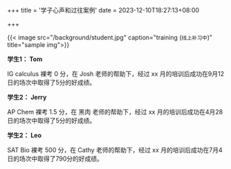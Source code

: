 +++
title = '学子心声和过往案例'
date = 2023-12-10T18:27:13+08:00

+++

<!-- ![Student](/background/student.jpg) -->
{{< image src="/background/student.jpg" caption="training (`线上补习中`)" title="sample img">}}


**学生1： Tom**

IG calculus 裸考 0 分，在 Josh 老师的帮助下，经过 xx 月的培训后成功在9月12日的场次中取得了5分的好成绩。


**学生2： Jerry**

AP Chem 裸考 1.5 分，在 黑肉 老师的帮助下，经过 xx 月的培训后成功在4月28日的场次中取得了5分的好成绩。


**学生2： Leo**

SAT Bio 裸考 500 分，在 Cathy 老师的帮助下，经过 xx 月的培训后成功在7月4日的场次中取得了790分的好成绩。


<!-- draft = true -->
